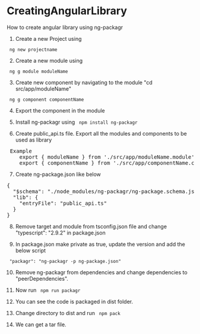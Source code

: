 # CreatingAngularLibrary
How to create angular library using ng-packagr

1. Create a new Project using 

<code> ng new projectname </code>

2. Create a new module using 

<code> ng g module moduleName </code>

3. Create new component by navigating to the module "cd src/app/moduleName"

<code> ng g component componentName </code>

4. Export the component in the module

5. Install ng-packagr using <code> npm install ng-packagr </code>
  
6. Create public_api.ts file. Export all the modules and components to be used as library

<pre> Example  
    export { moduleName } from './src/app/moduleName.module';
    export { componentName } from './src/app/componentName.component';
</pre>

7. Create ng-package.json like below
<pre>
{
  "$schema": "./node_modules/ng-packagr/ng-package.schema.json",
  "lib": {
    "entryFile": "public_api.ts"
  }
}
</pre>

8. Remove target and module from tsconfig.json file and   change "typescript": "2.9.2" in package.json

9. In package.json make private as true, update the version and add the below script 

<code> "packagr": "ng-packagr -p ng-package.json" </code>

10. Remove ng-packagr from dependencies and change dependencies to "peerDependencies".

11. Now run <code> npm run packagr </code>

12. You can see the code is packaged in dist folder.

13. Change directory to dist and run <code> npm pack </code>

14. We can get a tar file.






